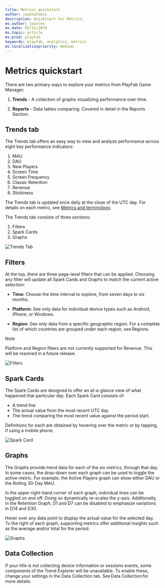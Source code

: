 ```yaml
---
title: Metrics quickstart
author: joannaleecy
description: Quickstart for Metrics.
ms.author: joanlee
ms.date: 02/12/2019
ms.topic: article
ms.prod: playfab
keywords: playfab, analytics, metrics
ms.localizationpriority: medium
---
```


# Metrics quickstart

There are two primary ways to explore your metrics from PlayFab Game Manager:

1. **Trends** - A collection of graphs visualizing performance over time.

2. **Reports** - Data tables comparing. Covered in detail in the Reports Section.

## Trends tab

The Trends tab offers an easy way to view and analyze performance across eight key performance indicators:

1. MAU
2. DAU
3. New Players
4. Screen Time
5. Screen Frequency
6. Classic Retention
7. Revenue
8. Stickiness

The Trends tab is updated once daily at the close of the UTC day. For details on each metric, see [Metrics and terminology](metrics-and-terminology.md).

The Trends tab consists of three sections:

1. Filters
2. Spark Cards
3. Graphs

![Trends Tab](media/tutorials/trends-tab.png)

## Filters

At the top, there are three page-level filters that can be applied. Choosing any filter will update all Spark Cards and Graphs to match the current active selection:

- **Time:** Choose the time interval to explore, from seven days to six months.

- **Platform:** See only data for individual device types such as Android, iPhone, or Windows.

- **Region:** See only data from a specific geographic region. For a complete list of which countries are grouped under each region, see Regions.

> [!NOTE]
> Platform and Region filters are not currently supported for Revenue. This will be resolved in a future release.

![Filters](media/tutorials/filters.png)

## Spark Cards

The Spark Cards are designed to offer an at-a-glance view of what happened that particular day. Each Spark Card consists of:

- A trend line
- The actual value from the most recent UTC day
- The trend comparing the most recent value against the period start.

Definitions for each are obtained by hovering over the metric or by tapping, if using a mobile phone.

![Spark Card](media/tutorials/spark-card.png)  

## Graphs

The Graphs provide trend data for each of the six metrics, through that day. In some cases, the drop-down over each graph can be used to toggle the active metric. For example, the Active Players graph can show either DAU or the Rolling 30-Day MAU.  

In the upper right-hand corner of each graph, individual lines can be toggled on and off. Doing so dynamically re-scales the y-axis.  Additionally, in the Retention Graph, D1 and D7 can be disabled to emphasize variations in D14 and D30.

Hover over any data point to display the actual value for the selected day. To the right of each graph, supporting metrics offer additional insights such as the average and/or total for the period.

![Graphs](media/tutorials/graph.png)

## Data Collection

If your title is not collecting device information or sessions events, some components of the Trend Explorer will be unavailable. To enable these, change your settings in the Data Collection tab. See Data Collection for more details.
